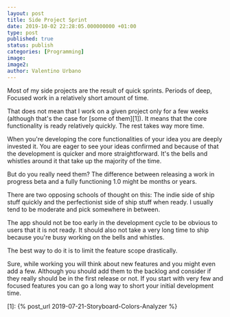 ```yaml
---
layout: post
title: Side Project Sprint
date: 2019-10-02 22:28:05.000000000 +01:00
type: post
published: true
status: publish
categories: [Programming]
image:
image2:
author: Valentino Urbano
---
```


Most of my side projects are the result of quick sprints. Periods of deep, Focused work in a relatively short amount of time.

That does not mean that I work on a given project only for a few weeks (although that's the case for [some of them][1]). It means that the core functionality is ready relatively quickly. The rest takes way more time.

When you're developing the core functionalities of your idea you are deeply invested it. You are eager to see your ideas confirmed and because of that the development is quicker and more straightforward. It's the bells and whistles around it that take up the majority of the time.

But do you really need them? The difference between releasing a work in progress beta and a fully functioning 1.0 might be months or years.

There are two opposing schools of thought on this: The indie side of ship stuff quickly and the perfectionist side of ship stuff when ready. I usually tend to be moderate and pick somewhere in between.

The app should not be too early in the development cycle to be obvious to users that it is not ready. It should also not take a very long time to ship because you're busy working on the bells and whistles.

The best way to do it is to limit the feature scope drastically.

Sure, while working you will think about new features and you might even add a few. Although you should add them to the backlog and consider if they really should be in the first release or not. If you start with very few and focused features you can go a long way to short your initial development time.

[1]: {% post_url 2019-07-21-Storyboard-Colors-Analyzer %}
